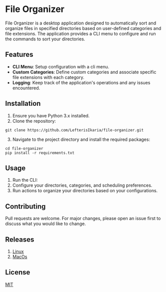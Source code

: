 # File Organizer

File Organizer is a desktop application designed to automatically sort and organize files in specified directories based on user-defined categories and file extensions. The application provides a CLI menu to configure and run the commands to sort your directories.
<!-- GUI for easy configuration and can be scheduled to run at specific intervals. -->

## Features

<!-- - **GUI Configuration**: Easily set up directories, categories, and file extensions through a user-friendly interface. -->
<!-- - **Scheduling**: Automatically sort files at specified intervals, such as hourly, daily, or weekly. -->
<!-- - **Fallback Category**: Optionally specify a default category for uncategorized files. -->
- **CLI Menu**: Setup configuration with a cli menu.
- **Custom Categories**: Define custom categories and associate specific file extensions with each category.
- **Logging**: Keep track of the application's operations and any issues encountered.

## Installation

1. Ensure you have Python 3.x installed.
2. Clone the repository:
```
git clone https://github.com/LefterisIkaria/file-organizer.git
```
3. Navigate to the project directory and install the required packages:
```
cd file-organizer
pip install -r requirements.txt
```


## Usage

1. Run the CLI:
2. Configure your directories, categories, and scheduling preferences.
3. Run actions to organize your directories based on your configurations.

## Contributing

Pull requests are welcome. For major changes, please open an issue first to discuss what you would like to change.

## Releases
1. [Linux](https://github.com/LefterisIkaria/file-organizer/releases/download/v1.0.0/main.tar.gz)
2. [MacOs](https://github.com/LefterisIkaria/file-organizer/releases/download/v1.0.0/main-macos.zip)


## License

[MIT](https://choosealicense.com/licenses/mit/)
